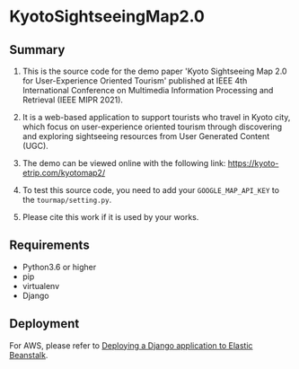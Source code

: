 # KyotoSightseeingMap2.0

## Summary
1. This is the source code for the demo paper 'Kyoto Sightseeing Map 2.0 for User-Experience Oriented Tourism' published at IEEE 4th International Conference on Multimedia Information Processing and Retrieval (IEEE MIPR 2021). 

2. It is a web-based application to support tourists who travel in Kyoto city, which focus on user-experience oriented tourism through discovering and exploring sightseeing resources from User Generated Content (UGC). 

3. The demo can be viewed online with the following link: https://kyoto-etrip.com/kyotomap2/

4. To test this source code, you need to add your `GOOGLE_MAP_API_KEY` to the `tourmap/setting.py`.

5. Please cite this work if it is used by your works.

## Requirements
- Python3.6 or higher
- pip
- virtualenv
- Django

## Deployment
For AWS, please refer to [Deploying a Django application to Elastic Beanstalk](https://docs.aws.amazon.com/elasticbeanstalk/latest/dg/create-deploy-python-django.html).
